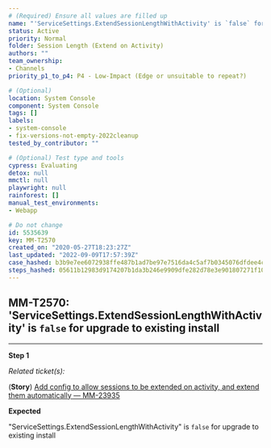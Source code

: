 ```yaml
---
# (Required) Ensure all values are filled up
name: "'ServiceSettings.ExtendSessionLengthWithActivity' is `false` for upgrade to existing install"
status: Active
priority: Normal
folder: Session Length (Extend on Activity)
authors: ""
team_ownership:
- Channels
priority_p1_to_p4: P4 - Low-Impact (Edge or unsuitable to repeat?)

# (Optional)
location: System Console
component: System Console
tags: []
labels:
- system-console
- fix-versions-not-empty-2022cleanup
tested_by_contributor: ""

# (Optional) Test type and tools
cypress: Evaluating
detox: null
mmctl: null
playwright: null
rainforest: []
manual_test_environments:
- Webapp

# Do not change
id: 5535639
key: MM-T2570
created_on: "2020-05-27T18:23:27Z"
last_updated: "2022-09-09T17:57:39Z"
case_hashed: b3b9e7ee6072938ffe487b1ad7be97e7516da4c5af7b0345076dfdee4c49506288839af6231790b421f9574ce5e8c44f
steps_hashed: 05611b12983d9174207b1da3b246e9909dfe282d78e3e901807271f1030b9a6574aca722ba0a8a51d859975cab2342c9
---
```


<!-- (Auto-generated) Based on frontmatter's "key" and "name" -->

## MM-T2570: 'ServiceSettings.ExtendSessionLengthWithActivity' is `false` for upgrade to existing install

---

**Step 1**

_Related ticket(s):_

(**Story**) [Add config to allow sessions to be extended on activity, and extend them automatically — MM-23935](https://mattermost.atlassian.net/browse/MM-23935)

**Expected**

"ServiceSettings.ExtendSessionLengthWithActivity" is `false` for upgrade to existing install
